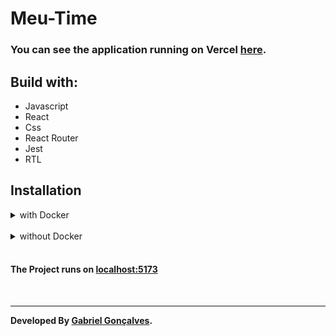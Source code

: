 # Meu-Time

### You can see the application running on Vercel [here](https://meu-time-alpha.vercel.app/).

## Build with:
  - Javascript
  - React
  - Css
  - React Router
  - Jest
  - RTL

## Installation

<details>
<summary>with Docker</summary>

```sh
docker-compose up -d
```
 - the application will be already running on port [5173](http://localhost:5173)
#### Test with:
```sh
docker exec -it meu-time-frontend-1 sh
```
```sh
npm test
```
#### or
```sh
npm run test:coverage
```
</details>

<br/>

<details>
<summary>without Docker</summary>

```sh
cd app && npm install
```
#### Start application with:
```sh
npm start
```

#### Test with:
```sh
npm test
```
#### or
```sh
npm run test:coverage
```

</details>

<br/>

#### The Project runs on  [localhost:5173](http://localhost:5173)
<br/>
<hr/>

**Developed By [Gabriel Gonçalves](https://www.linkedin.com/in/gabrielraedergoncalves/).**